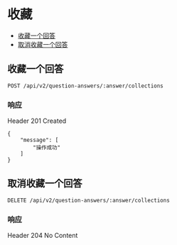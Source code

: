 # 收藏

- [收藏一个回答](#收藏一个回答)
- [取消收藏一个回答](#取消收藏一个回答)

## 收藏一个回答

```
POST /api/v2/question-answers/:answer/collections
```

### 响应

Header 201 Created

```json5
{
    "message": [
        "操作成功"
    ]
}
```

## 取消收藏一个回答

```
DELETE /api/v2/question-answers/:answer/collections
```

### 响应

Header 204 No Content
